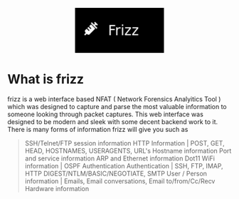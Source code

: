 <p align="center">
  <img src="logo.png" width="200" title="frizz logo">
</p>

# What is frizz 

frizz is a web interface based NFAT ( Network Forensics Analyitics Tool ) which was designed to capture and parse the most valuable information to someone looking through packet captures. This web interface was designed to be modern and sleek with some decent backend work to it. There is many forms of information frizz will give you such as 

> SSH/Telnet/FTP session information 
> HTTP Information | POST, GET, HEAD, HOSTNAMES, USERAGENTS, URL's
> Hostname information 
> Port and service information 
> ARP and Ethernet information 
> Dot11 WiFi information | OSPF Authentication
> Authentication | SSH, FTP, IMAP, HTTP DIGEST/NTLM/BASIC/NEGOTIATE, SMTP
> User / Person information | Emails, Email conversations, Email to/from/Cc/Recv 
> Hardware information
